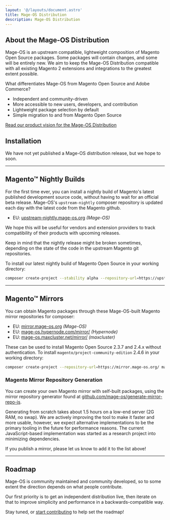 ```yaml
---
layout: '@/layouts/document.astro'
title: Mage-OS Distribution
description: Mage-OS Distribution
---
```


## About the Mage-OS Distribution

Mage-OS is an upstream compatible, lightweight composition of Magento Open Source packages. Some packages will contain changes, and some will be entirely new. We aim to keep the Mage-OS Distribution compatible with all existing Magento 2 extensions and integrations to the greatest extent possible.

What differentiates Mage-OS from Magento Open Source and Adobe Commerce?

* Independent and community-driven
* More accessible to new users, developers, and contribution
* Lightweight package selection by default
* Simple migration to and from Magento Open Source

[Read our product vision for the Mage-OS Distribution](/distribution/product-vision)

## Installation

<!-- The Mage-OS composer repository is located at [repo.mage-os.org](https://repo.mage-os.org). This is not yet ready for production use, but will be the eventual source for Mage-OS releases. -->

We have not yet published a Mage-OS distribution release, but we hope to soon.

<!--
## Mage-OS Mirrors

The following have graciously hosted public mirrors of the Mage-OS distribution:

- US: ...
- EU: ...
-->

----

## Magento™ Nightly Builds

For the first time ever, you can install a nightly build of Magento's latest published development source code, without having to wait for an official beta release. Mage-OS's `upstream-nightly` composer repository is updated each day with the latest code from the Magento github.

- EU: [upstream-nightly.mage-os.org](https://upstream-nightly.mage-os.org) *(Mage-OS)*

We hope this will be useful for vendors and extension providers to track compatibility of their products with upcoming releases.

Keep in mind that the nightly release might be broken sometimes, depending on the state of the code in the upstream Magento git repositories.

To install our latest nightly build of Magento Open Source in your working directory:

```bash
composer create-project --stability alpha --repository-url=https://upstream-nightly.mage-os.org magento/project-community-edition .
```

----

## Magento™ Mirrors

You can obtain Magento packages through these Mage-OS-built Magento mirror repositories for composer:

- EU: [mirror.mage-os.org](https://mirror.mage-os.org) *(Mage-OS)*
- EU: [mage-os.hypernode.com/mirror/](https://mage-os.hypernode.com/mirror/) *(Hypernode)*
- EU: [mage-os.maxcluster.net/mirror/](https://mage-os.maxcluster.net/mirror/) *(maxcluster)*


These can be used to install Magento Open Source 2.3.7 and 2.4.x without authentication. To install `magento/project-community-edition` 2.4.6 in your working directory:

```bash
composer create-project --repository-url=https://mirror.mage-os.org/ magento/project-community-edition:2.4.6 .
```

### Magento Mirror Repository Generation

You can create your own Magento mirror with self-built packages, using the mirror repository generator found at [github.com/mage-os/generate-mirror-repo-js](https://github.com/mage-os/generate-mirror-repo-js).

Generating from scratch takes about 1.5 hours on a low-end server (2G RAM, no swap). We are actively improving the tool to make it faster and more usable, however, we expect alternative implementations to be the primary tooling in the future for performance reasons. The current JavaScript-based implementation was started as a research project into minimizing dependencies.

If you publish a mirror, please let us know to add it to the list above!

----

## Roadmap

Mage-OS is community maintained and community developed, so to some extent the direction depends on what people contribute.

Our first priority is to get an independent distribution live, then iterate on that to improve simplicity and performance in a backwards-compatible way.

Stay tuned, or [start contributing](/get-involved) to help set the roadmap!
